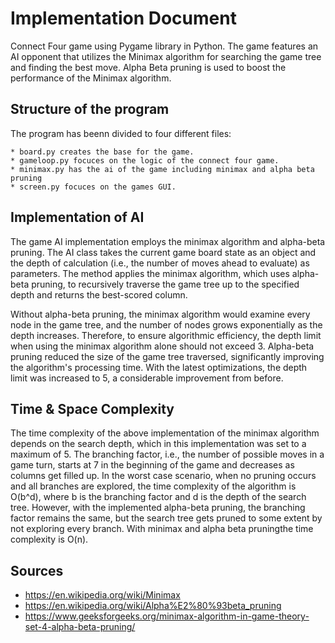 # Implementation Document

Connect Four game using Pygame library in Python. The game features an AI opponent that utilizes the Minimax algorithm for searching the game tree and finding the best move. Alpha Beta pruning is used to boost the performance of the Minimax algorithm.


## Structure of the program
The program has beenn divided to four different files:

    * board.py creates the base for the game.
    * gameloop.py focuces on the logic of the connect four game.
    * minimax.py has the ai of the game including minimax and alpha beta pruning
    * screen.py focuces on the games GUI.


## Implementation of AI

The game AI implementation employs the minimax algorithm and alpha-beta pruning. The AI class takes the current game board state as an object and the depth of calculation (i.e., the number of moves ahead to evaluate) as parameters. The method applies the minimax algorithm, which uses alpha-beta pruning, to recursively traverse the game tree up to the specified depth and returns the best-scored column.

Without alpha-beta pruning, the minimax algorithm would examine every node in the game tree, and the number of nodes grows exponentially as the depth increases. Therefore, to ensure algorithmic efficiency, the depth limit when using the minimax algorithm alone should not exceed 3. Alpha-beta pruning reduced the size of the game tree traversed, significantly improving the algorithm's processing time. With the latest optimizations, the depth limit was increased to 5, a considerable improvement from before.


## Time & Space Complexity

The time complexity of the above implementation of the minimax algorithm depends on the search depth, which in this implementation was set to a maximum of 5. The branching factor, i.e., the number of possible moves in a game turn, starts at 7 in the beginning of the game and decreases as columns get filled up. In the worst case scenario, when no pruning occurs and all branches are explored, the time complexity of the algorithm is O(b^d), where b is the branching factor and d is the depth of the search tree. However, with the implemented alpha-beta pruning, the branching factor remains the same, but the search tree gets pruned to some extent by not exploring every branch. With minimax and alpha beta pruningthe time complexity is O(n).

## Sources

* https://en.wikipedia.org/wiki/Minimax
* https://en.wikipedia.org/wiki/Alpha%E2%80%93beta_pruning
* https://www.geeksforgeeks.org/minimax-algorithm-in-game-theory-set-4-alpha-beta-pruning/
